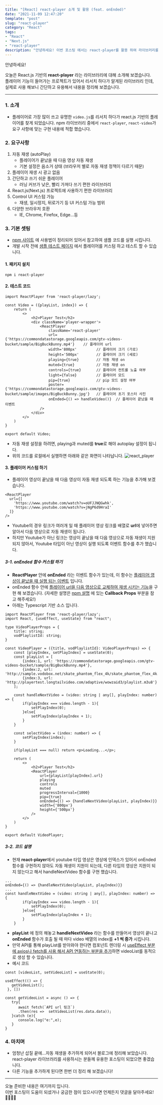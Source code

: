 ```yaml
---
title: "[React] react-player 소개 및 활용 (feat. onEnded)"
date: "2021-11-09 12:47:20"
template: "post"
slug: "react-player"
category: "React"
tags:
- "React"
- "Next.js"
- "react-player"
description: "안녕하세요! 이번 포스팅 에서는 react-player를 활용 하여 라이브러리를 커스텀 하는 방법에 대해 소개 해보겠습니다."
---
```


안녕하세요!

오늘은 React.js 기반의 **react-player** 라는 라이브러리에 대해 소개해 보겠습니다.  
플레이어 기능이 들어가는 프로젝트가 있어서 리서치 하다가 알게된 라이브러리 인데, 실제로 사용 해보니 간단하고 유용해서 내용을 정리해 보겠습니다.  

-----

### 1. 소개
- 플레이어로 가장 많이 쓰고 유명한 `video.js`를 리서치 하다가 react.js 기반의 플레이어를 찾게 되었습니다. npm 라이브러리 중에서 `react-player`, `react-video`가 요구 사항에 맞는 구현 내용에 적합 했습니다.


### 2. 요구사항
1. 자동 재생 (autoPlay)
   - 플레이어가 끝났을 때 다음 영상 자동 재생 
   - 기본 설정은 음소거 상태 (브라우저 별로 자동 재생 정책이 다르기 때문)
2. 플레이어 재생 시 광고 없음
3. 간단하고 쓰기 쉬운 플레이어
   - 러닝 커브가 낮은, 빨리 가져다 쓰기 편한 라이브러리
4. React.js(Next.js) 프로젝트에 사용하기 편한 라이브러리
5. Control UI 커스텀 가능
   - 재생, 일시정지, 뒤로가기 등 UI 커스텀 가능 범위
6. 다양한 브라우저 호환
   - IE, Chrome, Firefox, Edge...등
   

### 3. 기본 셋팅
- [npm 사이트](https://www.npmjs.com/package/react-player) 에 사용법이 정리되어 있어서 참고하여 샘플 코드를 실행 시킵니다.
- 개발 시작 전에 [샘플 테스트 페이지](https://cookpete.com/react-player/) 에서 플레이어를 커스텀 하고 테스트 할 수 있습니다.

#### 1. 패키지 설치
```
npm i react-player
```

#### 2. 테스트 코드

```
import ReactPlayer from 'react-player/lazy';

const Video = ({playList, index}) => {
    return (
        <>
            <h2>Player Test</h2>
            <div className='player-wrapper'>
                <ReactPlayer
                    className='react-player'
                    url={'https://commondatastorage.googleapis.com/gtv-videos-bucket/sample/BigBuckBunny.mp4'}    // 플레이어 url
                    width='800px'         // 플레이어 크기 (가로)
                    height='500px'        // 플레이어 크기 (세로)
                    playing={true}        // 자동 재생 on
                    muted={true}          // 자동 재생 on
                    controls={true}       // 플레이어 컨트롤 노출 여부
                    light={false}         // 플레이어 모드
                    pip={true}            // pip 모드 설정 여부
                    poster={'https://commondatastorage.googleapis.com/gtv-videos-bucket/sample/images/BigBuckBunny.jpg'}   // 플레이어 초기 포스터 사진
                    onEnded={() => handleVideo()}  // 플레이어 끝났을 때 이벤트
                />
            </div>
        </>
    )
}

export default Video;
```
- 자동 재생 설정을 하려면, playing과 muted를 **true**로 해야 autoplay 설정이 됩니다.
- 위의 코드를 로컬에서 실행하면 아래와 같은 화면이 나타납니다.
![react_player](../../../static/assets/images/react/react_player.png)
  

#### 3. 플레이어 커스텀 하기
- 플레이어 영상이 끝났을 때 다음 영상이 자동 재생 되도록 하는 기능을 추가해 보겠습니다.

```
<ReactPlayer
  url={[
    'https://www.youtube.com/watch?v=oUFJJNQGwhk',
    'https://www.youtube.com/watch?v=jNgP6d9HraI'
  ]}
/>
```

- Youtube의 경우 링크가 여러개 일 때 플레이어 영상 링크를 배열로 **url**에 넣어주면 알아서 다음 영상으로 자동 재생이 됩니다.
- 하지만 Youtube가 아닌 링크는 영상이 끝났을 때 다음 영상으로 자동 재생이 지원 되지 않아서, Youtube 타입이 아닌 영상이 실행 되도록 이벤트 함수를 추가 했습니다.

##### 3-1. onEnded 함수 커스텀 하기
- **ReactPlayer** 안에 **onEnded** 라는 이벤트 함수가 있는데, 이 함수는 <U>플레이어 영상이 끝났을 때 실행 되는 이벤트</U> 입니다.
- onEnded 함수 안에 <U>플레이어 url을 다음 영상으로 교체하여 재생 시키는 기능</U>을 구현 해 보겠습니다. (자세한 설명은 [npm 설명](https://www.npmjs.com/package/react-player) 에 있는 **Callback Props** 부분을 참고 해주세요!)
- 아래는 Typescript 기반 소스 입니다.

```
import ReactPlayer from 'react-player/lazy';
import React, {useEffect, useState} from "react";

type VideoPlayerProps = {
    title: string;
    vodPlaylistId: string;
}

const VideoPlayer = ({title, vodPlaylistId}: VideoPlayerProps) => {
    const [playIndex, setPlayIndex] = useState(0);
    const playList = [
        {index:1, url: 'https://commondatastorage.googleapis.com/gtv-videos-bucket/sample/BigBuckBunny.mp4'},
        {index:2, url: 'http://sample.vodobox.net/skate_phantom_flex_4k/skate_phantom_flex_4k.m3u8'},
        {index:3, url: 'http://playertest.longtailvideo.com/adaptive/wowzaid3/playlist.m3u8'}
    ];

    const handleNextVideo = (video: string | any[], playIndex: number) => {
        if(playIndex === video.length - 1){
            setPlayIndex(0);
        }else{
            setPlayIndex(playIndex + 1);
        }
    }

    const selectVideo = (index: number) => {
        setPlayIndex(index);
    }

    if(playList === null) return <p>Loading...</p>;

    return (
        <>
            <h2>Player Test</h2>
            <ReactPlayer
                url={playList[playIndex].url}
                playing
                controls
                muted
                progressInterval={1000}
                pip={true}
                onEnded={() => {handleNextVideo(playList, playIndex)}}
                width={'800px'}
                height={'500px'}
            />
        </>
    )
}

export default VideoPlayer;
```

##### 3-2. 코드 설명
- 현재 **react-player**에서 youtube 타입 영상은 영상에 인덱스가 있어서 onEnded 함수를 구현하지 않아도 자동 재생이 지원이 되는데, 다른 타입의 영상은 지원이 되지 않는다고 해서 handleNextVideo 함수를 구현 했습니다.

```
...  
onEnded={() => {handleNextVideo(playList, playIndex)}}
...  
const handleNextVideo = (video: string | any[], playIndex: number) => {
        if(playIndex === video.length - 1){
            setPlayIndex(0);
        }else{
            setPlayIndex(playIndex + 1);
        }
    }
```

- **playList** 에 정의 해놓고 **handleNextVideo** 라는 함수를 만들어서 영상이 끝나고 **onEnded** 함수가 호출 될 때 마다 video 배열의 index를 **+1 씩 증가** 시킵니다.
- 만약 API를 통해 playList를 받아와야 한다면 컴포넌트 렌더링 시 <U>useEffect 부분에 axios나 fetch를 사용 해서 API 연동하는 부분을 추가</U>하면 videoList를 동적으로 생성 할 수 있습니다.
- 예시 코드

```
const [videoList, setVideoList] = useState(0);

useEffect(() => {
   getVideoList();
 }, [])

const getVideoList = async () => {
   try{
      await fetch(`API url 링크`)
      .then(res =>  setVideoList(res.data.data));
   }catch (e){
      console.log("e:",e);
   }
}
```

### 4. 마치며
- 엄청난 삽질 끝에...자동 재생을 추가하게 되어서 블로그에 정리해 보았습니다. react-player 라이브러리를 사용하시는 분들께 유용한 포스팅이 되었으면 좋겠습니다.
- 다른 기능을 추가하게 된다면 한번 더 정리 해 보겠습니다!

-----

오늘 준비한 내용은 여기까지 입니다.  
이번 포스팅이 도움이 되셨거나 궁금한 점이 있으시다면 언제든지 댓글을 달아주세요!🙋🏻‍♀️✨    


